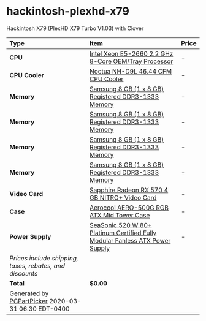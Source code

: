 # hackintosh-plexhd-x79
Hackintosh X79 (PlexHD X79 Turbo V1.03) with Clover


Type|Item|Price
:----|:----|:----
**CPU** | [Intel Xeon E5-2660 2.2 GHz 8-Core OEM/Tray Processor](https://pcpartpicker.com/product/PZbwrH/intel-xeon-e5-2660-22-ghz-8-core-oemtray-processor-sr0gz) |-
**CPU Cooler** | [Noctua NH-D9L 46.44 CFM CPU Cooler](https://pcpartpicker.com/product/8pgPxr/noctua-cpu-cooler-nhd9l) |-
**Memory** | [Samsung 8 GB (1 x 8 GB) Registered DDR3-1333 Memory](https://pcpartpicker.com/product/kNfp99/samsung-memory-m393b1k70dh0yh908) |-
**Memory** | [Samsung 8 GB (1 x 8 GB) Registered DDR3-1333 Memory](https://pcpartpicker.com/product/kNfp99/samsung-memory-m393b1k70dh0yh908) |-
**Memory** | [Samsung 8 GB (1 x 8 GB) Registered DDR3-1333 Memory](https://pcpartpicker.com/product/kNfp99/samsung-memory-m393b1k70dh0yh908) |-
**Memory** | [Samsung 8 GB (1 x 8 GB) Registered DDR3-1333 Memory](https://pcpartpicker.com/product/kNfp99/samsung-memory-m393b1k70dh0yh908) |-
**Video Card** | [Sapphire Radeon RX 570 4 GB NITRO+ Video Card](https://pcpartpicker.com/product/jgWrxr/sapphire-radeon-rx-570-4gb-nitro-video-card-11266-14-20g) |-
**Case** | [Aerocool AERO-500G RGB ATX Mid Tower Case](https://pcpartpicker.com/product/rcndnQ/aerocool-aero-500g-rgb-atx-mid-tower-case-aero-500g-rgb) |-
**Power Supply** | [SeaSonic 520 W 80+ Platinum Certified Fully Modular Fanless ATX Power Supply](https://pcpartpicker.com/product/W37wrH/seasonic-power-supply-ss520fl) |-
 | *Prices include shipping, taxes, rebates, and discounts* |
 | **Total** | **$0.00**
 | Generated by [PCPartPicker](https://pcpartpicker.com) 2020-03-31 06:30 EDT-0400 |
